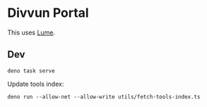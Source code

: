 # Divvun Portal

This uses [Lume](https://lume.land/docs/overview/about-lume/).

## Dev

```
deno task serve
```

Update tools index:

```
deno run --allow-net --allow-write utils/fetch-tools-index.ts
```
